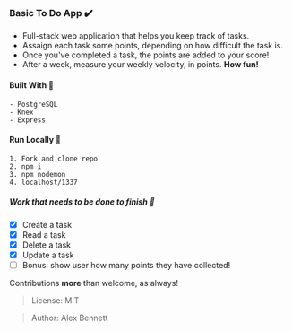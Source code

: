 ### Basic To Do App :heavy_check_mark:
- Full-stack web application that helps you keep track of tasks.
- Assaign each task some points, depending on how difficult the task is. 
- Once you've completed a task, the points are added to your score! 
- After a week, measure your weekly velocity, in points. **How fun!**

#### Built With :wrench:
```
- PostgreSQL
- Knex 
- Express
```

#### Run Locally :rocket: 
```
1. Fork and clone repo
2. npm i
3. npm nodemon
4. localhost/1337
```
##### Work that needs to be done to finish :nut_and_bolt: 

- [x] Create a task
- [x] Read a task
- [x] Delete a task
- [x] Update a task
- [ ] Bonus: show user how many points they have collected!

Contributions **more** than welcome, as always!

>License: MIT

>Author: Alex Bennett
